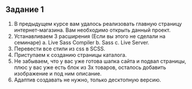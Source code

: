 ## Задание 1 ##

1. В предыдущем курсе вам удалось реализовать главную страницу интернет-магазина. Вам необходимо открыть данный проект.
2. Устанавливаем 3 расширения (Если вы этого не сделали на семинаре) a. Live Sass Compiler b. Sass c. Live Server.
3. Перевести все стили из css в SCSS.
4. Приступаем к созданию страницы каталога.
5. Не забываем, что у вас уже готова шапка сайта и подвал страницы, плюс у вас уже есть блок из 3х товаров, осталось добавить изображение и под ним описание.
6. Адаптив создавать не нужно, только десктопную версию.